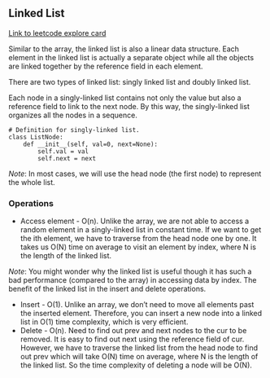 ## Linked List

[Link to leetcode explore card](https://leetcode.com/explore/learn/card/linked-list/)

Similar to the array, the linked list is also a linear data structure. 
Each element in the linked list is actually a separate object while all the objects are linked together by the reference field in each element.

There are two types of linked list: singly linked list and doubly linked list.  

Each node in a singly-linked list contains not only the value but also a reference field to link to the next node. 
By this way, the singly-linked list organizes all the nodes in a sequence.

```
# Definition for singly-linked list.
class ListNode:
    def __init__(self, val=0, next=None):
        self.val = val
        self.next = next
```

*Note*: In most cases, we will use the head node (the first node) to represent the whole list. 

### Operations

- Access element - O(n). Unlike the array, we are not able to access a random element in a singly-linked list in constant time. 
If we want to get the ith element, we have to traverse from the head node one by one. It takes us O(N) time on average to visit an element by index, where N is the length of the linked list.


*Note*: You might wonder why the linked list is useful though it has such a bad performance (compared to the array) in accessing data by index. The benefit of the linked list in the insert and delete operations.

- Insert - O(1). Unlike an array, we don’t need to move all elements past the inserted element. Therefore, you can insert a new node into a linked list in O(1) time complexity, which is very efficient.
- Delete - O(n). Need to find out prev and next nodes to the cur to be removed. It is easy to find out next using the reference field of cur. However, we have to traverse the linked list from the head node to find out prev which will take O(N) time on average, where N is the length of the linked list. So the time complexity of deleting a node will be O(N).
